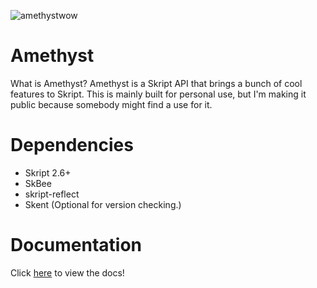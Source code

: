 ![amethystwow](https://user-images.githubusercontent.com/64096464/142803264-514cc3af-f81c-46f7-a46d-52e642bced9b.png)
# Amethyst
What is Amethyst? Amethyst is a Skript API that brings a bunch of cool features to Skript. This is mainly built for personal use, but I'm making it public because somebody might find a use for it.
# Dependencies
* Skript 2.6+
* SkBee
* skript-reflect
* Skent (Optional for version checking.)
# Documentation
Click [here](https://github.com/Baezor1/Amethyst/wiki) to view the docs!
